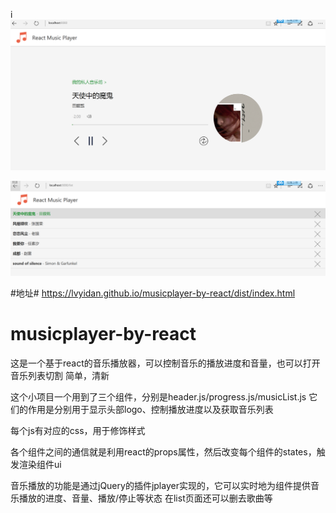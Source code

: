 i![项目截图](https://github.com/lvyidan/musicplayer-by-react/raw/gh-pages/photo/show.png)

![项目截图](https://github.com/lvyidan/musicplayer-by-react/raw/gh-pages/photo/list.png)



#地址#
https://lvyidan.github.io/musicplayer-by-react/dist/index.html
# musicplayer-by-react
这是一个基于react的音乐播放器，可以控制音乐的播放进度和音量，也可以打开音乐列表切割
简单，清新

这个小项目一个用到了三个组件，分别是header.js/progress.js/musicList.js
它们的作用是分别用于显示头部logo、控制播放进度以及获取音乐列表

每个js有对应的css，用于修饰样式

各个组件之间的通信就是利用react的props属性，然后改变每个组件的states，触发渲染组件ui

音乐播放的功能是通过jQuery的插件jplayer实现的，它可以实时地为组件提供音乐播放的进度、音量、播放/停止等状态
在list页面还可以删去歌曲等


